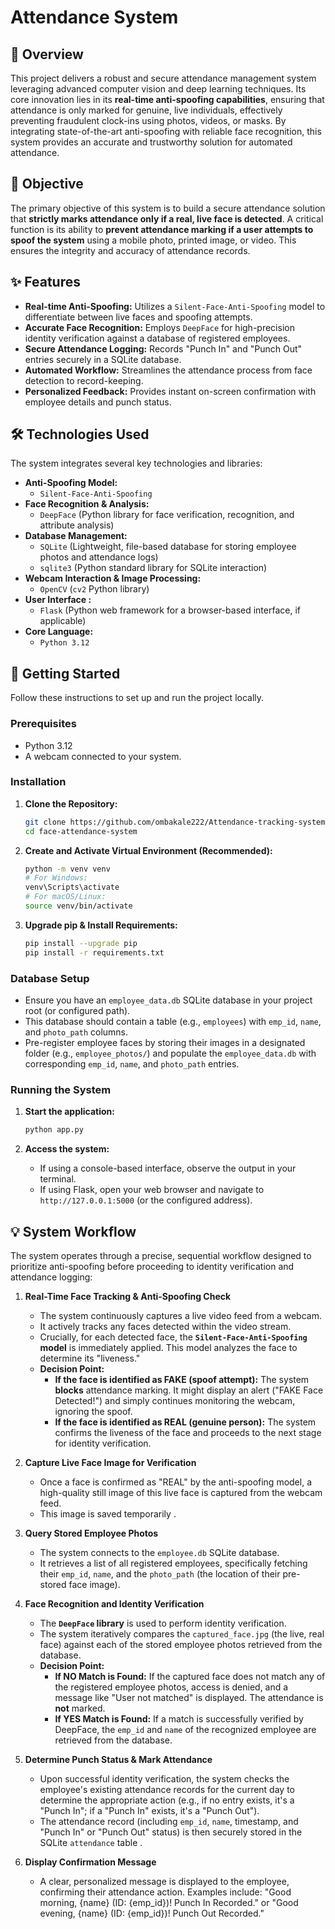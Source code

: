 # Attendance System

## 🌟 Overview

This project delivers a robust and secure attendance management system leveraging advanced computer vision and deep learning techniques. Its core innovation lies in its **real-time anti-spoofing capabilities**, ensuring that attendance is only marked for genuine, live individuals, effectively preventing fraudulent clock-ins using photos, videos, or masks. By integrating state-of-the-art anti-spoofing with reliable face recognition, this system provides an accurate and trustworthy solution for automated attendance.

## 🎯 Objective

The primary objective of this system is to build a secure attendance solution that **strictly marks attendance only if a real, live face is detected**. A critical function is its ability to **prevent attendance marking if a user attempts to spoof the system** using a mobile photo, printed image, or video. This ensures the integrity and accuracy of attendance records.

## ✨ Features

* **Real-time Anti-Spoofing:** Utilizes a `Silent-Face-Anti-Spoofing` model to differentiate between live faces and spoofing attempts.
* **Accurate Face Recognition:** Employs `DeepFace` for high-precision identity verification against a database of registered employees.
* **Secure Attendance Logging:** Records "Punch In" and "Punch Out" entries securely in a SQLite database.
* **Automated Workflow:** Streamlines the attendance process from face detection to record-keeping.
* **Personalized Feedback:** Provides instant on-screen confirmation with employee details and punch status.

## 🛠️ Technologies Used

The system integrates several key technologies and libraries:

* **Anti-Spoofing Model:**
    * `Silent-Face-Anti-Spoofing` 
* **Face Recognition & Analysis:**
    * `DeepFace` (Python library for face verification, recognition, and attribute analysis)
* **Database Management:**
    * `SQLite` (Lightweight, file-based database for storing employee photos and attendance logs)
    * `sqlite3` (Python standard library for SQLite interaction)
* **Webcam Interaction & Image Processing:**
    * `OpenCV` (`cv2` Python library)
* **User Interface :**
    * `Flask` (Python web framework for a browser-based interface, if applicable)
* **Core Language:**
    * `Python 3.12`

## 🚀 Getting Started

Follow these instructions to set up and run the project locally.

### Prerequisites

* Python 3.12
* A webcam connected to your system.

### Installation

1.  **Clone the Repository:**
    ```bash
    git clone https://github.com/ombakale222/Attendance-tracking-system
    cd face-attendance-system
    ```
2.  **Create and Activate Virtual Environment (Recommended):**
    ```bash
    python -m venv venv
    # For Windows:
    venv\Scripts\activate
    # For macOS/Linux:
    source venv/bin/activate
    ```
3.  **Upgrade pip & Install Requirements:**
    ```bash
    pip install --upgrade pip
    pip install -r requirements.txt
    ```

### Database Setup

* Ensure you have an `employee_data.db` SQLite database in your project root (or configured path).
* This database should contain a table (e.g., `employees`) with `emp_id`, `name`, and `photo_path` columns.
* Pre-register employee faces by storing their images in a designated folder (e.g., `employee_photos/`) and populate the `employee_data.db` with corresponding `emp_id`, `name`, and `photo_path` entries.

### Running the System

1.  **Start the application:**
    ```bash
    python app.py
    ```
   

2.  **Access the system:**
    * If using a console-based interface, observe the output in your terminal.
    * If using Flask, open your web browser and navigate to `http://127.0.0.1:5000` (or the configured address).

## 💡 System Workflow 

The system operates through a precise, sequential workflow designed to prioritize anti-spoofing before proceeding to identity verification and attendance logging:

1.  **Real-Time Face Tracking & Anti-Spoofing Check**
    * The system continuously captures a live video feed from a webcam.
    * It actively tracks any faces detected within the video stream.
    * Crucially, for each detected face, the **`Silent-Face-Anti-Spoofing` model** is immediately applied. This model analyzes the face to determine its "liveness."
    * **Decision Point:**
        * **If the face is identified as FAKE (spoof attempt):** The system **blocks** attendance marking. It might display an alert ("FAKE Face Detected!") and simply continues monitoring the webcam, ignoring the spoof.
        * **If the face is identified as REAL (genuine person):** The system confirms the liveness of the face and proceeds to the next stage for identity verification.

2.  **Capture Live Face Image for Verification**
    * Once a face is confirmed as "REAL" by the anti-spoofing model, a high-quality still image of this live face is captured from the webcam feed.
    * This image is saved temporarily .

3.  **Query Stored Employee Photos**
    * The system connects to the `employee.db` SQLite database.
    * It retrieves a list of all registered employees, specifically fetching their `emp_id`, `name`, and the `photo_path` (the location of their pre-stored face image).

4.  **Face Recognition and Identity Verification**
    * The **`DeepFace` library** is used to perform identity verification.
    * The system iteratively compares the `captured_face.jpg` (the live, real face) against each of the stored employee photos retrieved from the database.
    * **Decision Point:**
        * **If NO Match is Found:** If the captured face does not match any of the registered employee photos, access is denied, and a message like "User not matched" is displayed. The attendance is **not** marked.
        * **If YES Match is Found:** If a match is successfully verified by DeepFace, the `emp_id` and `name` of the recognized employee are retrieved from the database.

5.  **Determine Punch Status & Mark Attendance**
    * Upon successful identity verification, the system checks the employee's existing attendance records for the current day to determine the appropriate action (e.g., if no entry exists, it's a "Punch In"; if a "Punch In" exists, it's a "Punch Out").
    * The attendance record (including `emp_id`, `name`, timestamp, and "Punch In" or "Punch Out" status) is then securely stored in the SQLite `attendance` table .

6.  **Display Confirmation Message**
    * A clear, personalized message is displayed to the employee, confirming their attendance action. Examples include: "Good morning, {name} (ID: {emp_id})! Punch In Recorded." or "Good evening, {name} (ID: {emp_id})! Punch Out Recorded."


